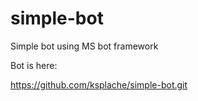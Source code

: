 # simple-bot
Simple bot using MS bot framework

Bot is here:

https://github.com/ksplache/simple-bot.git


